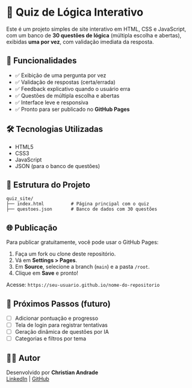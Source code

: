 
# 🧠 Quiz de Lógica Interativo

Este é um projeto simples de site interativo em HTML, CSS e JavaScript, com um banco de **30 questões de lógica** (múltipla escolha e abertas), exibidas **uma por vez**, com validação imediata da resposta.

## 🚀 Funcionalidades

- ✅ Exibição de uma pergunta por vez
- ✅ Validação de respostas (certa/errada)
- ✅ Feedback explicativo quando o usuário erra
- ✅ Questões de múltipla escolha e abertas
- ✅ Interface leve e responsiva
- ✅ Pronto para ser publicado no **GitHub Pages**

## 🛠 Tecnologias Utilizadas

- HTML5
- CSS3
- JavaScript
- JSON (para o banco de questões)

## 📁 Estrutura do Projeto

```
quiz_site/
├── index.html          # Página principal com o quiz
├── questoes.json       # Banco de dados com 30 questões
```

## 🌐 Publicação

Para publicar gratuitamente, você pode usar o GitHub Pages:

1. Faça um fork ou clone deste repositório.
2. Vá em **Settings > Pages**.
3. Em **Source**, selecione a branch (`main`) e a pasta `/root`.
4. Clique em **Save** e pronto!

Acesse: `https://seu-usuario.github.io/nome-do-repositorio`

## 📌 Próximos Passos (futuro)

- [ ] Adicionar pontuação e progresso
- [ ] Tela de login para registrar tentativas
- [ ] Geração dinâmica de questões por IA
- [ ] Categorias e filtros por tema

## 👨‍💻 Autor

Desenvolvido por **Christian Andrade**  
[LinkedIn](https://www.linkedin.com/in/christiandrades) | [GitHub](https://github.com/christiandrades)
